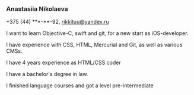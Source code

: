 ### Anastasiia Nikolaeva

+375 (44) &#42;&#42;&#42;-&#42;&#42;-92, rikkituu@yandex.ru

I want to learn Objective-C, swift and git, for a new start as iOS-developer.

I have experience with CSS, HTML, Mercurial and Git, as well as various CMSs.

I have 4 years experience as HTML/CSS coder

I have a bachelor's degree in law.

I finished language courses and got a level pre-intermediate
